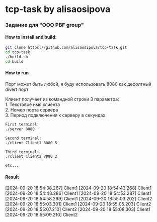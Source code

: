 # tcp-task by alisaosipova
### Задание для "ООО PBF group"

#### How to install and build:
```bash
git clone https://github.com/alisaosipova/tcp-task.git
cd tcp-task
./build.sh
cd build
```
#### How to run
Порт может быть любой, я буду использовать 8080 как дефолтный divert порт

Клиент получает из командной строки 3 параметра: \
    1. Текстовое имя клиента \
    2. Номер порта сервера \
    3. Период подключения к серверу в секундах
```bash
First terminal:
./server 8080

Second terminal:
./client Client1 8080 5

Third terminal:
./client Client2 8080 2

etc...
```
#### Result

[2024-09-20 18:54:38.267] Client1
[2024-09-20 18:54:43.268] Client1
[2024-09-20 18:54:48.286] Client1
[2024-09-20 18:54:53.287] Client1
[2024-09-20 18:54:58.299] Client1
[2024-09-20 18:55:03.202] Client2
[2024-09-20 18:55:03.301] Client1
[2024-09-20 18:55:05.203] Client2
[2024-09-20 18:55:07.210] Client2
[2024-09-20 18:55:08.303] Client1
[2024-09-20 18:55:09.210] Client2
